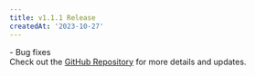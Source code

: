 ```yaml
---
title: v1.1.1 Release
createdAt: '2023-10-27'
---
```


<div style="display: flex; align-items: flex-start; flex-direction:column;">
  <div style="flex: 1;">
    - Bug fixes
  </div>
  
  <div>
    Check out the <a href="https://github.com/syscoin/pali-mobile" target="_blank">GitHub Repository</a> for more details and updates.
    </div>
</div>
